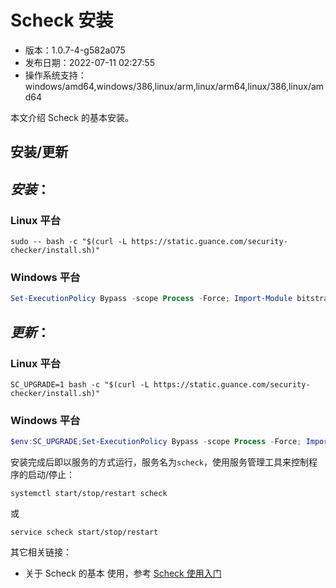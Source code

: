 # Scheck 安装

- 版本：1.0.7-4-g582a075
- 发布日期：2022-07-11 02:27:55
- 操作系统支持：windows/amd64,windows/386,linux/arm,linux/arm64,linux/386,linux/amd64


本文介绍 Scheck 的基本安装。

## 安装/更新

## *安装*： 
### Linux 平台

```Shell
sudo -- bash -c "$(curl -L https://static.guance.com/security-checker/install.sh)"
```

### Windows 平台
```powershell
Set-ExecutionPolicy Bypass -scope Process -Force; Import-Module bitstransfer; start-bitstransfer -source https://static.guance.com/security-checker/install.ps1 -destination .install.ps1; powershell .install.ps1;
```


## *更新*：  
### Linux 平台
```Shell
SC_UPGRADE=1 bash -c "$(curl -L https://static.guance.com/security-checker/install.sh)"
```
### Windows 平台
```powershell
$env:SC_UPGRADE;Set-ExecutionPolicy Bypass -scope Process -Force; Import-Module bitstransfer; start-bitstransfer -source https://static.guance.com/security-checker/install.ps1 -destination .install.ps1; powershell .install.ps1;
```


安装完成后即以服务的方式运行，服务名为`scheck`，使用服务管理工具来控制程序的启动/停止：  

```
systemctl start/stop/restart scheck
```

或

```
service scheck start/stop/restart
```


其它相关链接：

- 关于 Scheck 的基本 使用，参考 [Scheck 使用入门](scheck-how-to.md)
